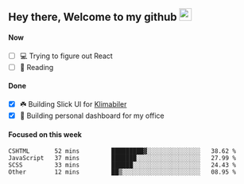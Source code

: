 ## Hey there, Welcome to my github <img src="https://media.giphy.com/media/hvRJCLFzcasrR4ia7z/giphy.gif" width="25px">

#### Now
- [ ] 💻 Trying to figure out React
- [ ] 📕 Reading

#### Done
- [x] ☘️ Building Slick UI for [Klimabiler](https://klimabiler.dk)
- [x] 🚀 Building personal dashboard for my office
 
 #### Focused on this week
<!--START_SECTION:waka-->

```text
CSHTML       52 mins         █████████▓░░░░░░░░░░░░░░░   38.62 %
JavaScript   37 mins         ███████░░░░░░░░░░░░░░░░░░   27.99 %
SCSS         33 mins         ██████░░░░░░░░░░░░░░░░░░░   24.43 %
Other        12 mins         ██▒░░░░░░░░░░░░░░░░░░░░░░   08.95 %
```

<!--END_SECTION:waka-->

